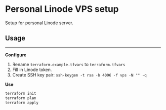 # Personal Linode VPS setup

Setup for personal Linode server.

## Usage
---

**Configure**
1. Rename `terraform.example.tfvars` to `terraform.tfvars`
2. Fill in Linode token.
3. Create SSH key pair: `ssh-keygen -t rsa -b 4096 -f vps -N "" -q`

**Use**
```sh
terraform init
terraform plan
terraform apply
```

